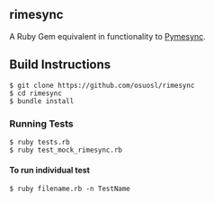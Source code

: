 ## rimesync

A Ruby Gem equivalent in functionality to [Pymesync](https://github.com/osuosl/pymesync).

## Build Instructions

```shell
$ git clone https://github.com/osuosl/rimesync
$ cd rimesync
$ bundle install
```


### Running Tests

```shell
$ ruby tests.rb
$ ruby test_mock_rimesync.rb
```

#### To run individual test

```shell
$ ruby filename.rb -n TestName
```